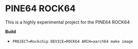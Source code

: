 # PINE64 ROCK64

This is a highly experimental project for the PINE64 ROCK64

**Build**

* `PROJECT=Rockchip DEVICE=ROCK64 ARCH=aarch64 make image`
